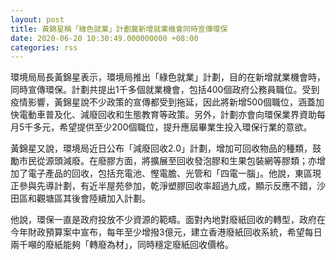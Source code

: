 ```yaml
---
layout: post
title: 黃錦星稱「綠色就業」計劃冀新增就業機會同時宣傳環保
date: 2020-06-20 10:30:49.000000000 +08:00
categories: rss
---
```


環境局局長黃錦星表示，環境局推出「綠色就業」計劃，目的在新增就業機會時，同時宣傳環保。計劃共提出1千多個就業機會，包括400個政府公務員職位。受到疫情影響，黃錦星說不少政策的宣傳都受到拖延，因此將新增500個職位，涵蓋加快電動車普及化、減廢回收和生態教育等政策。另外，計劃亦會向環保業界資助每月5千多元，希望提供至少200個職位，提升應屆畢業生投入環保行業的意欲。

黃錦星又說，環境局近日公布「減廢回收2.0」計劃，增加可回收物品的種類，鼓勵市民從源頭減廢。在廢膠方面，將擴展至回收發泡膠和生果包裝網等膠類；亦增加了電子產品的回收，包括充電池、慳電膽、光管和「四電一腦」。他說，東區現正參與先導計劃，有近半屋苑參加，乾淨塑膠回收率超過九成，顯示反應不錯，沙田區和觀塘區其後會陸續加入計劃。

他說，環保一直是政府投放不少資源的範疇。面對內地對廢紙回收的轉型，政府在今年財政預算案中宣布，每年至少增撥3億元，建立香港廢紙回收系統，希望每日兩千噸的廢紙能夠「轉廢為材」，同時穩定廢紙回收價格。

